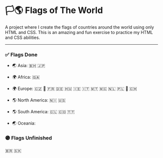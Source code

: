 # 🏳️🌎 Flags of The World

A project where I create the flags of countries around the world using only HTML and CSS. This is an amazing and fun exercise to practice my HTML and CSS abilities.

---

### ✅ Flags Done
- 🌏 Asia: 🇧🇭 🇯🇵

- 🌍 Africa: 🇬🇦

- 🌍 Europe: 🇨🇿 🏴󠁧󠁢󠁥󠁮󠁧󠁿 🇫🇷 🇩🇪 🇭🇺 🇮🇪 🇮🇹 🇲🇹 🇲🇨 🇳🇱 🇵🇱 🏴󠁧󠁢󠁳󠁣󠁴󠁿 🇨🇭

- 🌎 North America: 🇳🇮 🇺🇸

- 🌎 South America: 🇨🇱 🇨🇴 🇹🇹

- 🌏 Oceania: 


### 🟣 Flags Unfinished
🇧🇷 🇸🇰
